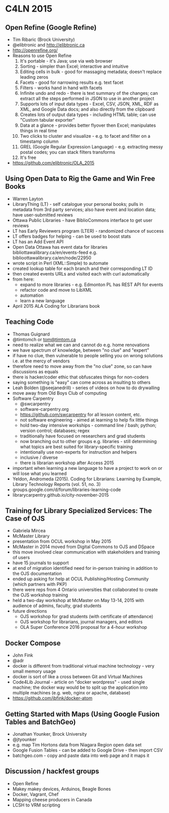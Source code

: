 # C4LN 2015

## Open Refine (Google Refine)

- Tim Ribaric (Brock University)
- @elibtronic and http://elibtronic.ca
- http://openrefine.org/
- Reasons to use Open Refine
  1. It's portable - it's Java; use via web browser
  1. Sorting - simpler than Excel; interactive and intuitive
  1. Editing cells in bulk - good for massaging metadata; doesn't replace leading zeros
  1. Facets - good for narrowing results e.g. text facet
  1. Filters - works hand in hand with facets
  1. Infinite undo and redo - there is text summary of the changes; can extract all the steps performed in JSON to use in another project
  1. Supports lots of input data types - Excel, CSV, JSON, XML, RDF as XML, and Google Data docs; and also directly from the clipboard
  1. Creates lots of output data types - including HTML table; can use "Custom tabular exporter"
  1. Data at a glance - provides better flyover then Excel; manipulates things in real time
  1. Two clicks to cluster and visualize - e.g. to facet and filter on a timestamp column
  1. GREL (Google Regular Expression Language) - e.g. extracting messy postal codes; you can stack filters transforms
  1. It's free
- https://github.com/elibtronic/OLA_2015


## Using Open Data to Rig the Game and Win Free Books 

- Warren Layton
- LibraryThing (LT) - self catalogue your personal books; pulls in metadata from 3rd party services; also have event and location data; have user-submitted reviews
- Ottawa Public Libraries - have BiblioCommons interface to get user reviews
- LT has Early Reviewers program (LTER) - randomized chance of success
- LT offers badges for helping - can be used to boost stats
- LT has an Add Event API 
- Open Data Ottawa has event data for libraries bibliottawalibrary.ca/en/events-feed e.g. biblioottawalibrary.ca/en/node/22950
- wrote script in Perl (XML::Simple) to automate
- created lookup table for each branch and their corresponding LT ID
- then created events URLs and visited each with curl automatically
- from here:
  - expand to more libraries - e.g. Edmonton PL has REST API for events
  - refactor code and move to LibXML
  - automation
  - learn a new language
- April 2015 ALA Coding for Librarians book


## Teaching Code

- Thomas Guignard 
- @timtomch or tom@timtom.ca
- need to realize what we can and cannot do e.g. home renovations
- we have spectrum of knowledge, between "no clue" and "expert"
- if have no clue, then vulnerable to people selling you on wrong solutions i.e. at the mercy of vendors
- therefore need to move away from the "no clue" zone, so can have discussions as equals
- there is hacker/coder ethic that obfuscates things for non-coders
- saying something is "easy" can come across as insulting to others
- Leah Bolden (@seejanedrill) - series of videos on how to do drywalling 
- move away from Old Boys Club of computing 
- Software Carpentry
  - @swcarpentry
  - software-carpentry.org
  - https://github.com/swcarpentry for all lesson content, etc.
  - not software engineering - aimed at learning to help fix little things 
  - hold two-day intensive workships - command line / bash; python; version control; databases; regex
  - traditionally have focused on researchers and grad students
  - now branching out to other groups e.g. libraries - still determining what topics are best suited for library-specific training
  - intentionally use non-experts for instruction and helpers
  - inclusive / diverse
  - there is librarian workshop after Access 2015
- important when learning a new language to have a project to work on or will lose what you learned
- Yeldon, Andromeda (2015). Coding for Librarians: Learning by Example, Library Technology Reports (vol. 51, no. 3)
- groups.google.com/d/forum/libraries-learning-code
- librarycarpentry.github.io/city-november-2015


## Training for Library Specialized Services: The Case of OJS

- Gabriela Mircea
- McMaster Library
- presentation from OCUL workshop in May 2015
- McMaster in 2014 moved from Digital Commons to OJS and DSpace
- this move involved clear communication with stakeholders and training of users
- have 15 journals to support
- at end of migration identified need for in-person training in addition to the OJS documentation
- ended up asking for help at OCUL Publishing/Hosting Community (which partners with PKP)
- there were reps from 4 Ontario universities that collaborated to create the OJS workshop training
- held a two-day workshop at McMaster on May 13-14, 2015 with audience of admins, faculty, grad students
- future directions
  - OJS workshop for grad students (with certificate of attendance)
  - OJS workshop for librarians, journal managers, and editors
  - OLA Super Conference 2016 proposal for a 4-hour workshop


## Docker Compose

- John Fink
- @adr
- docker is different from traditional virtual machine technology - very small memory usage
- docker is sort of like a cross between Git and Virtual Machines
- Code4Lib Journal - article on "docker wordpress" - used single machine; the docker way would be to split up the application into multiple machines (e.g. web, nginx or apache, database)
- https://github.com/jbfink/docker-atom
 

## Getting Started with Maps (Using Google Fusion Tables and BatchGeo)

- Jonathan Younker, Brock University
- @jtyounker
- e.g. map Tim Hortons data from Niagara Region open data set
- Google Fusion Tables - can be added to Google Drive - then import CSV
- batchgeo.com - copy and paste data into web page and it maps it


## Discussion / hackfest groups

- Open Refine
- Makey makey devices, Arduinos, Beagle Bones
- Docker, Vagrant, Chef
- Mapping cheese producers in Canada
- LCSH to VRM scripting

